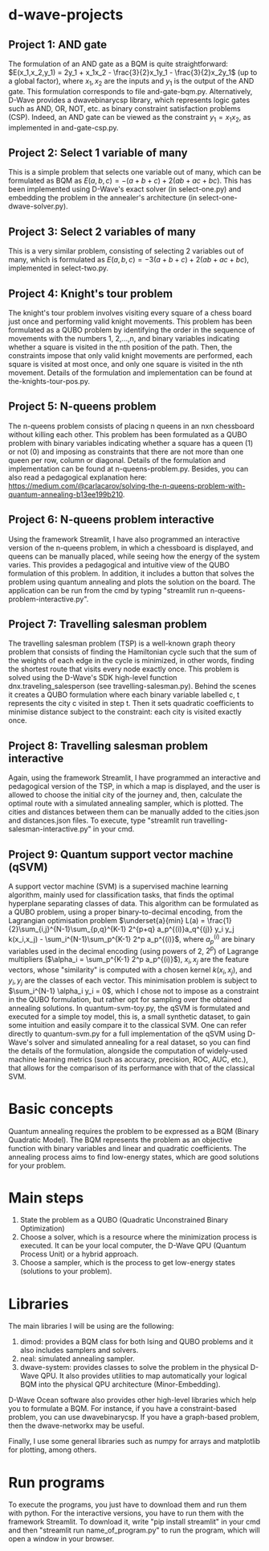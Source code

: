 # d-wave-projects
## Project 1: AND gate
The formulation of an AND gate as a BQM is quite straightforward: $E(x_1,x_2,y_1) = 2y_1 + x_1x_2 - \frac{3}{2}x_1y_1 - \frac{3}{2}x_2y_1$ (up to a global factor), where $x_1,x_2$ are the inputs and $y_1$ is the output of the AND gate. This formulation corresponds to file and-gate-bqm.py. Alternatively, D-Wave provides a dwavebinarycsp library, which represents logic gates such as AND, OR, NOT, etc. as binary constraint satisfaction problems (CSP). Indeed, an AND gate can be viewed as the constraint $y_1 = x_1x_2$, as implemented in and-gate-csp.py.
## Project 2: Select 1 variable of many
This is a simple problem that selects one variable out of many, which can be formulated as BQM as $E(a,b,c)  = -(a+b+c) + 2(ab+ac+bc)$. This has been implemented using D-Wave's exact solver (in select-one.py) and embedding the problem in the annealer's architecture (in select-one-dwave-solver.py).
## Project 3: Select 2 variables of many
This is a very similar problem, consisting of selecting 2 variables out of many, which is formulated as $E(a,b,c) = -3(a+b+c) + 2(ab+ac+bc)$, implemented in select-two.py.
## Project 4: Knight's tour problem
The knight's tour problem involves visiting every square of a chess board just once and performing valid knight movements. This problem has been formulated as a QUBO problem by identifying the order in the sequence of movements with the numbers 1, 2,...,n, and binary variables indicating whether a square is visited in the nth position of the path. Then, the constraints impose that only valid knight movements are performed, each square is visited at most once, and only one square is visited in the nth movement. Details of the formulation and implementation can be found at the-knights-tour-pos.py.
## Project 5: N-queens problem
The n-queens problem consists of placing n queens in an nxn chessboard without killing each other. This problem has been formulated as a QUBO problem with binary variables indicating whether a square has a queen (1) or not (0) and imposing as constraints that there are not more than one queen per row, column or diagonal. Details of the formulation and implementation can be found at n-queens-problem.py. Besides, you can also read a pedagogical explanation here: https://medium.com/@carlacarov/solving-the-n-queens-problem-with-quantum-annealing-b13ee199b210.
## Project 6: N-queens problem interactive
Using the framework Streamlit, I have also programmed an interactive version of the n-queens problem, in which a chessboard is displayed, and queens can be manually placed, while seeing how the energy of the system varies. This provides a pedagogical and intuitive view of the QUBO formulation of this problem. In addition, it includes a button that solves the problem using quantum annealing and plots the solution on the board. The application can be run from the cmd by typing "streamlit run n-queens-problem-interactive.py".
## Project 7: Travelling salesman problem
The travelling salesman problem (TSP) is a well-known graph theory problem that consists of finding the Hamiltonian cycle such that the sum of the weights of each edge in the cycle is minimized, in other words, finding the shortest route that visits every node exactly once. This problem is solved using the D-Wave's SDK high-level function dnx.traveling_salesperson (see travelling-salesman.py). Behind the scenes it creates a QUBO formulation where each binary variable labelled c, t represents the city c visited in step t. Then it sets quadratic coefficients to minimise distance subject to the constraint: each city is visited exactly once.
## Project 8: Travelling salesman problem interactive
Again, using the framework Streamlit, I have programmed an interactive and pedagogical version of the TSP, in which a map is displayed, and the user is allowed to choose the initial city of the journey and, then, calculate the optimal route with a simulated annealing sampler, which is plotted. The cities and distances between them can be manually added to the cities.json and distances.json files. To execute, type "streamlit run travelling-salesman-interactive.py" in your cmd.
## Project 9: Quantum support vector machine (qSVM)
A support vector machine (SVM) is a supervised machine learning algorithm, mainly used for classification tasks, that finds the optimal hyperplane separating classes of data. This algorithm can be formulated as a QUBO problem, using a proper binary-to-decimal encoding, from the Lagrangian optimisation problem $\underset{a}{min} L(a) = \frac{1}{2}\sum_{i,j}^{N-1}\sum_{p,q}^{K-1} 2^{p+q} a_p^{(i)}a_q^{(j)} y_i y_j k(x_i,x_j) - \sum_i^{N-1}\sum_p^{K-1} 2^p a_p^{(i)}$, where $a_p^{(i)}$ are binary variables used in the decimal encoding (using powers of 2, $2^p$) of Lagrange multipliers ($\alpha_i = \sum_p^{K-1} 2^p a_p^{(i)}$), $x_i,x_j$ are the feature vectors, whose "similarity" is computed with a chosen kernel $k(x_i,x_j)$, and $y_i,y_j$ are the classes of each vector. This minimisation problem is subject to $\sum_i^{N-1} \alpha_i y_i = 0$, which I chose not to impose as a constraint in the QUBO formulation, but rather opt for sampling over the obtained annealing solutions. In quantum-svm-toy.py, the qSVM is formulated and executed for a simple toy model, this is, a small synthetic dataset, to gain some intuition and easily compare it to the classical SVM. One can refer directly to quantum-svm.py for a full implementation of the qSVM using D-Wave's solver and simulated annealing for a real dataset, so you can find the details of the formulation, alongside the computation of widely-used machine learning metrics (such as accuracy, precision, ROC, AUC, etc.), that allows for the comparison of its performance with that of the classical SVM.

# Basic concepts
Quantum annealing requires the problem to be expressed as a BQM (Binary Quadratic Model).
The BQM represents the problem as an objective function with binary variables and linear and quadratic coefficients.
The annealing process aims to find low-energy states, which are good solutions for your problem.

# Main steps
1. State the problem as a QUBO (Quadratic Unconstrained Binary Optimization)
2. Choose a solver, which is a resource where the minimization process is executed. It can be your local computer, the D-Wave QPU (Quantum Process Unit) or a hybrid approach.
3. Choose a sampler, which is the process to get low-energy states (solutions to your problem).

# Libraries
The main libraries I will be using are the following:
1. dimod: provides a BQM class for both Ising and QUBO problems and it also includes samplers and solvers.
2. neal: simulated annealing sampler.
3. dwave-system: provides classes to solve the problem in the physical D-Wave QPU. It also provides utilities to map automatically your logical BQM into the physical QPU architecture (Minor-Embedding).

D-Wave Ocean software also provides other high-level libraries which help you to formulate a BQM. For instance, if you have a constraint-based problem, you can use dwavebinarycsp. If you have a graph-based problem, then the dwave-networkx may be useful.

Finally, I use some general libraries such as numpy for arrays and matplotlib for plotting, among others.

# Run programs
To execute the programs, you just have to download them and run them with python. For the interactive versions, you have to run them with the framework Streamlit. To download it, write "pip install streamlit" in your cmd and then "streamlit run name_of_program.py" to run the program, which will open a window in your browser.
